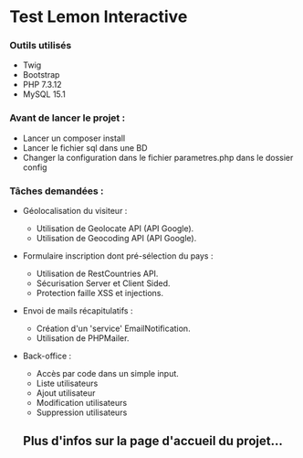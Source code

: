 # Test Lemon Interactive

### Outils utilisés
- Twig
- Bootstrap
- PHP 7.3.12
- MySQL 15.1

### Avant de lancer le projet :
- Lancer un composer install
- Lancer le fichier sql dans une BD
- Changer la configuration dans le fichier parametres.php dans le dossier config

### Tâches demandées :

- Géolocalisation du visiteur :
  - Utilisation de Geolocate API (API Google).
  - Utilisation de Geocoding API (API Google).
  
- Formulaire inscription dont pré-sélection du pays :
	- Utilisation de RestCountries API.
	- Sécurisation Server et Client Sided.
	-	Protection faille XSS et injections.
  
- Envoi de mails récapitulatifs :
	- Création d'un 'service' EmailNotification.
	- Utilisation de PHPMailer.
  
- Back-office :
	-	Accès par code dans un simple input.
	-	Liste utilisateurs
	-	Ajout utilisateur
	-	Modification utilisateurs
	-	Suppression utilisateurs
  
  ## Plus d'infos sur la page d'accueil du projet...
